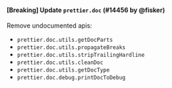 #### [Breaking] Update `prettier.doc` (#14456 by @fisker)

Remove undocumented apis:

- `prettier.doc.utils.getDocParts`
- `prettier.doc.utils.propagateBreaks`
- `prettier.doc.utils.stripTrailingHardline`
- `prettier.doc.utils.cleanDoc`
- `prettier.doc.utils.getDocType`
- `prettier.doc.debug.printDocToDebug`
